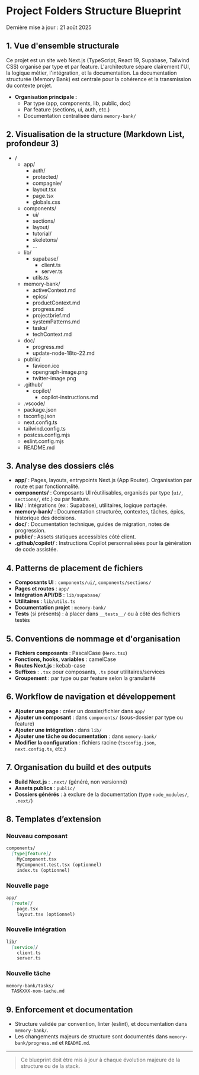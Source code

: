 # Project Folders Structure Blueprint

Dernière mise à jour : 21 août 2025

## 1. Vue d'ensemble structurale

Ce projet est un site web Next.js (TypeScript, React 19, Supabase, Tailwind CSS) organisé par type et par feature. L'architecture sépare clairement l'UI, la logique métier, l'intégration, et la documentation. La documentation structurée (Memory Bank) est centrale pour la cohérence et la transmission du contexte projet.

- **Organisation principale :**
  - Par type (app, components, lib, public, doc)
  - Par feature (sections, ui, auth, etc.)
  - Documentation centralisée dans `memory-bank/`

## 2. Visualisation de la structure (Markdown List, profondeur 3)

- /
  - app/
    - auth/
    - protected/
    - compagnie/
    - layout.tsx
    - page.tsx
    - globals.css
  - components/
    - ui/
    - sections/
    - layout/
    - tutorial/
    - skeletons/
    - ...
  - lib/
    - supabase/
      - client.ts
      - server.ts
    - utils.ts
  - memory-bank/
    - activeContext.md
    - epics/
    - productContext.md
    - progress.md
    - projectbrief.md
    - systemPatterns.md
    - tasks/
    - techContext.md
  - doc/
    - progress.md
    - update-node-18to-22.md
  - public/
    - favicon.ico
    - opengraph-image.png
    - twitter-image.png
  - .github/
    - copilot/
      - copilot-instructions.md
  - .vscode/
  - package.json
  - tsconfig.json
  - next.config.ts
  - tailwind.config.ts
  - postcss.config.mjs
  - eslint.config.mjs
  - README.md

## 3. Analyse des dossiers clés

- **app/** : Pages, layouts, entrypoints Next.js (App Router). Organisation par route et par fonctionnalité.
- **components/** : Composants UI réutilisables, organisés par type (`ui/`, `sections/`, etc.) ou par feature.
- **lib/** : Intégrations (ex : Supabase), utilitaires, logique partagée.
- **memory-bank/** : Documentation structurée, contextes, tâches, épics, historique des décisions.
- **doc/** : Documentation technique, guides de migration, notes de progression.
- **public/** : Assets statiques accessibles côté client.
- **.github/copilot/** : Instructions Copilot personnalisées pour la génération de code assistée.

## 4. Patterns de placement de fichiers

- **Composants UI** : `components/ui/`, `components/sections/`
- **Pages et routes** : `app/`
- **Intégration API/DB** : `lib/supabase/`
- **Utilitaires** : `lib/utils.ts`
- **Documentation projet** : `memory-bank/`
- **Tests** (si présents) : à placer dans `__tests__/` ou à côté des fichiers testés

## 5. Conventions de nommage et d'organisation

- **Fichiers composants** : PascalCase (`Hero.tsx`)
- **Fonctions, hooks, variables** : camelCase
- **Routes Next.js** : kebab-case
- **Suffixes** : `.tsx` pour composants, `.ts` pour utilitaires/services
- **Groupement** : par type ou par feature selon la granularité

## 6. Workflow de navigation et développement

- **Ajouter une page** : créer un dossier/fichier dans `app/`
- **Ajouter un composant** : dans `components/` (sous-dossier par type ou feature)
- **Ajouter une intégration** : dans `lib/`
- **Ajouter une tâche ou documentation** : dans `memory-bank/`
- **Modifier la configuration** : fichiers racine (`tsconfig.json`, `next.config.ts`, etc.)

## 7. Organisation du build et des outputs

- **Build Next.js** : `.next/` (généré, non versionné)
- **Assets publics** : `public/`
- **Dossiers générés** : à exclure de la documentation (type `node_modules/`, `.next/`)

## 8. Templates d’extension

### Nouveau composant

```md
components/
  [type|feature]/
    MyComponent.tsx
    MyComponent.test.tsx (optionnel)
    index.ts (optionnel)
```

### Nouvelle page

```md
app/
  [route]/
    page.tsx
    layout.tsx (optionnel)
```

### Nouvelle intégration

```md
lib/
  [service]/
    client.ts
    server.ts
```

### Nouvelle tâche

```md
memory-bank/tasks/
  TASKXXX-nom-tache.md
```

## 9. Enforcement et documentation

- Structure validée par convention, linter (eslint), et documentation dans `memory-bank/`.
- Les changements majeurs de structure sont documentés dans `memory-bank/progress.md` et `README.md`.

---

> Ce blueprint doit être mis à jour à chaque évolution majeure de la structure ou de la stack.

